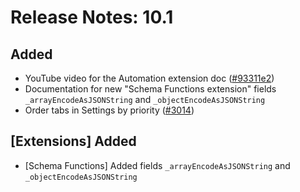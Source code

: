 # Release Notes: 10.1

## Added

- YouTube video for the Automation extension doc ([#93311e2](https://github.com/GatoGraphQL/GatoGraphQL/commit/93311e28ead43b18d4e18e1d19e3e0602de176af))
- Documentation for new "Schema Functions extension" fields `_arrayEncodeAsJSONString` and `_objectEncodeAsJSONString`
- Order tabs in Settings by priority ([#3014](https://github.com/GatoGraphQL/GatoGraphQL/pull/3014))

## [Extensions] Added

- [Schema Functions] Added fields `_arrayEncodeAsJSONString` and `_objectEncodeAsJSONString`
